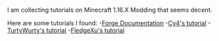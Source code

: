 I am collecting tutorials on Minecraft 1.16.X Modding that seems decent.

Here are some tutorials I found:
-[Forge Documentation](https://mcforge.readthedocs.io/en/latest/)
-[Cy4's tutorial](https://www.youtube.com/channel/UCJIDXtGpf4wv1ybDzdTA_vQ/videos)
-[TurtyWurty's tutorial](https://www.youtube.com/playlist?list=PLaevjqy3Xufavi5mWXvWnGmwRylL-QZy7)
-[FledgeXu's tutorial](https://boson-english.v2mcdev.com/)
